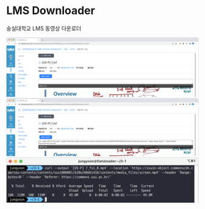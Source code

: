 # LMS Downloader

숭실대학교 LMS 동영상 다운로더

![1](./images/1.png)
![1](./images/2.png)
![1](./images/3.png)